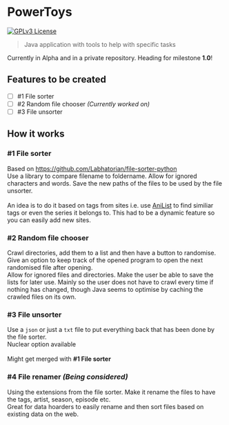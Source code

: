 # PowerToys
[![GPLv3 License](https://img.shields.io/badge/License-GPL%20v3-yellow.svg)](https://github.com/Labhatorian/PowerToys/blob/main/LICENSE)


> Java application with tools to help with specific tasks

Currently in Alpha and in a private repository. Heading for milestone **1.0**!

## Features to be created
- [ ] #1 File sorter
- [ ] #2 Random file chooser *(Currently worked on)*
- [ ] #3 File unsorter

## How it works
### #1 File sorter
Based on https://github.com/Labhatorian/file-sorter-python <br>
Use a library to compare filename to foldername. Allow for ignored characters and words. Save the new paths of the files to be used by the file unsorter.
<br><br>An idea is to do it based on tags from sites i.e. use [AniList](https://anilist.co/) to find similiar tags or even the series it belongs to.
This had to be a dynamic feature so you can easily add new sites. 

### #2 Random file chooser
Crawl directories, add them to a list and then have a button to randomise. Give an option to keep track of the opened program to
open the next randomised file after opening. <br>
Allow for ignored files and directories. Make the user be able to save the lists for later use.
Mainly so the user does not have to crawl every time if nothing has changed, though Java seems to optimise by caching the crawled files on its own.

### #3 File unsorter
Use a `json` or just a `txt` file to put everything back that has been done by the file sorter. 
<br> Nuclear option available<br><br>
Might get merged with **#1 File sorter**
### #4 File renamer *(Being considered)*
Using the extensions from the file sorter. Make it rename the files to have the tags, artist, season, episode etc.
<br> Great for data hoarders to easily rename and then sort files based on existing data on the web.